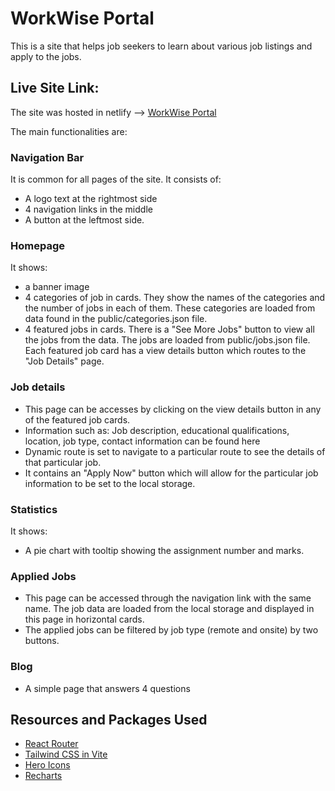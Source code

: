 # WorkWise Portal 
This is a site that helps job seekers to learn about various job listings and apply to the jobs.
## Live Site Link:
The site was hosted in netlify --> [WorkWise Portal](https://work-wise-portal.netlify.app/)

The main functionalities are:
### Navigation Bar
It is common for all pages of the site. It consists of: 
- A logo text at the rightmost side
- 4 navigation links in the middle
- A button at the leftmost side.

### Homepage
It shows: 
- a banner image
- 4 categories of job in cards. They show the names of the categories and the number of jobs in each of them. These categories are loaded from data found in the public/categories.json file.
- 4 featured jobs in cards. There is a "See More Jobs" button to view all the jobs from the data. The jobs are loaded from public/jobs.json file. Each featured job card has a view details button which routes to the "Job Details" page.

### Job details
- This page can be accesses by clicking on the view details button in any of the featured job cards.
- Information such as: Job description, educational qualifications, location, job type, contact information can be found here
- Dynamic route is set to navigate to a particular route to see the details of that particular job.
- It contains an "Apply Now" button which will allow for the particular job information to be set to the local storage.

### Statistics 
It shows:
- A pie chart with tooltip showing the assignment number and marks.

### Applied Jobs
- This page can be accessed through the navigation link with the same name. The job data are loaded from the local storage and displayed in this page in horizontal cards.
- The applied jobs can be filtered by job type (remote and onsite) by two buttons. 

### Blog
- A simple page that answers 4 questions

## Resources and Packages Used
- [React Router](https://reactrouter.com/en/main)
- [Tailwind CSS in Vite](https://tailwindcss.com/docs/guides/vite)
- [Hero Icons](https://heroicons.com/)
- [Recharts](https://recharts.org/en-US/)
